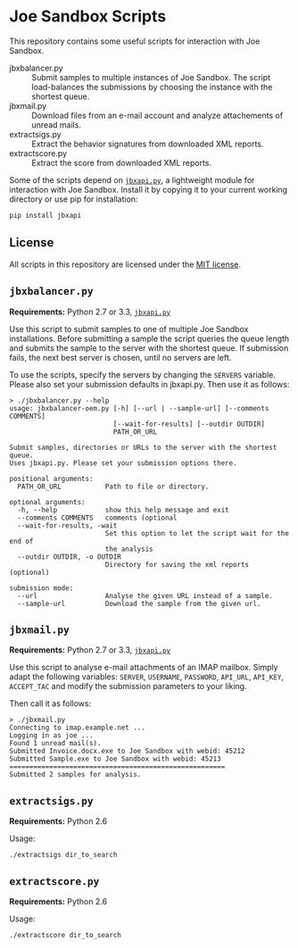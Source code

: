 Joe Sandbox Scripts
===================


This repository contains some useful scripts for interaction with Joe Sandbox.

<dl>
<dt>jbxbalancer.py</dt>
<dd>
    Submit samples to multiple instances of Joe
    Sandbox. The script load-balances the submissions
    by choosing the instance with the shortest queue.
</td>
<dt>jbxmail.py</dt>
<dd>
    Download files from an e-mail account and analyze
    attachements of unread mails.
</dd>
<dt>extractsigs.py</dt>
<dd>
    Extract the behavior signatures from downloaded
    XML reports.
</dd>
<dt>extractscore.py</dt>
<dd>
    Extract the score from downloaded XML reports.
</dd>
</table>

Some of the scripts depend on [`jbxapi.py`][jbxapi], a lightweight module for interaction with Joe Sandbox. Install it by copying it to your current working directory or use pip for installation:

    pip install jbxapi

License
-------

All scripts in this repository are licensed under the [MIT license](LICENSE.txt).

`jbxbalancer.py`
----------------

**Requirements:** Python 2.7 or 3.3, [`jbxapi.py`][jbxapi]

Use this script to submit samples to one of multiple Joe Sandbox installations.
Before submitting a sample the script queries the queue length and submits the sample
to the server with the shortest queue.
If submission fails, the next best server is chosen, until no servers are left.

To use the scripts, specify the servers by changing the `SERVERS` variable. Please also set your submission defaults in jbxapi.py. 
Then use it as follows:

    > ./jbxbalancer.py --help
    usage: jbxbalancer-oem.py [-h] [--url | --sample-url] [--comments COMMENTS]
                              [--wait-for-results] [--outdir OUTDIR]
                              PATH_OR_URL
                              
    Submit samples, directories or URLs to the server with the shortest queue.
    Uses jbxapi.py. Please set your submission options there.

    positional arguments:
      PATH_OR_URL           Path to file or directory.

    optional arguments:
      -h, --help            show this help message and exit
      --comments COMMENTS   comments (optional
      --wait-for-results, -wait
                            Set this option to let the script wait for the end of
                            the analysis
      --outdir OUTDIR, -o OUTDIR
                            Directory for saving the xml reports (optional)

    submission mode:
      --url                 Analyse the given URL instead of a sample.
      --sample-url          Download the sample from the given url.

`jbxmail.py`
------------

**Requirements:** Python 2.7 or 3.3, [`jbxapi.py`][jbxapi]

Use this script to analyse e-mail attachments of an IMAP mailbox. Simply adapt the following variables:
`SERVER`, `USERNAME`, `PASSWORD`, `API_URL`, `API_KEY`, `ACCEPT_TAC` and modify the submission parameters to your liking.

Then call it as follows:

    > ./jbxmail.py
    Connecting to imap.example.net ...
    Logging in as joe ...
    Found 1 unread mail(s).
    Submitted Invoice.docx.exe to Joe Sandbox with webid: 45212
    Submitted Sample.exe to Joe Sandbox with webid: 45213
    ======================================================
    Submitted 2 samples for analysis.

`extractsigs.py`
----------------

**Requirements:** Python 2.6

Usage:

    ./extractsigs dir_to_search

`extractscore.py`
-----------------

**Requirements:** Python 2.6

Usage:

    ./extractscore dir_to_search

 [jbxapi]: https://github.com/joesecurity/joesandboxcloudapi
